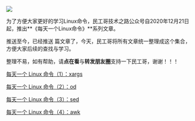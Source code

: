 ![](https://imgkr2.cn-bj.ufileos.com/ad99d6a4-3845-4ded-9f38-a6d01fa25b28.png?UCloudPublicKey=TOKEN_8d8b72be-579a-4e83-bfd0-5f6ce1546f13&Signature=MiguuDQuS%252FH1yWLhJjc2l%252Fzv5LQ%253D&Expires=1608869698)

为了方便大家更好的学习Linux命令，民工哥技术之路公众号自2020年12月21日起，推出**《每天一个Linux命令》**系列文章。

推送至今，已经推送 篇文章了，今天，民工哥将所有文章统一整理成这个集合，方便大家后续的查找与学习。

整理不易，如有帮助，请**点在看**与**转发朋友圈**支持一下民工哥，谢谢！！！

[每天一个 Linux 命令（1）：xargs](http://mp.weixin.qq.com/s?__biz=MzI0MDQ4MTM5NQ==&mid=2247505036&idx=3&sn=3c06cdcede81d1e75bf072fd661bc7db&chksm=e918b190de6f3886f8e696ab5f0953b3874e746460f5720a09ccab2d85f8563873a1596e3e2e&scene=21#wechat_redirect)

[每天一个 Linux 命令（2）：od](https://mp.weixin.qq.com/s?__biz=MzI0MDQ4MTM5NQ==&mid=2247505367&idx=3&sn=c694ebc5b8936ce42064d7d9f91b987c&chksm=e918b0cbde6f39dd9a918b9747378a9293cb2b28e9a8e913e5e5c5c965d9e72a748ad2543eff&token=1378033732&lang=zh_CN#rd)

[每天一个 Linux 命令（3）：sed](https://mp.weixin.qq.com/s?__biz=MzI0MDQ4MTM5NQ==&mid=2247505422&idx=3&sn=45c302748d8cbf5638018fbc010d725e&chksm=e918b312de6f3a042d3658b9c1c7cc9a6c464616b51129d23b3b73ef02eb32b3edc95e0f8980&token=1378033732&lang=zh_CN#rd)

[每天一个 Linux 命令（4）：awk](https://mp.weixin.qq.com/s?__biz=MzI0MDQ4MTM5NQ==&mid=2247505452&idx=3&sn=1eb4247926473c7dbeb69d1e1fe6ebb5&chksm=e918b330de6f3a264a59ed4adff8a9bb842ec80c24719b106a3da090fc39726f622ff3f3d06e&token=1096160564&lang=zh_CN#rd)